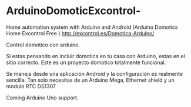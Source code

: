 ArduinoDomoticExcontrol-
========================

Home automation system with Arduino and Android (Arduino Domotics Home Excontrol Free ) http://excontrol.es/Domotica-Arduino/

Control domotico con arduino.

Si estas pensando en incluir domotica en tu casa con Arduino, estas en el sitio correcto. 
Este es un proyecto domotico totalmente funcional. 

Se maneja desde una aplicación Android y la configuración es realmente sencilla. 
Tan solo necesitas de un Arduino Mega, Ethernet shield y un modulo RTC  DS1307

Coming Arduino Uno support.

